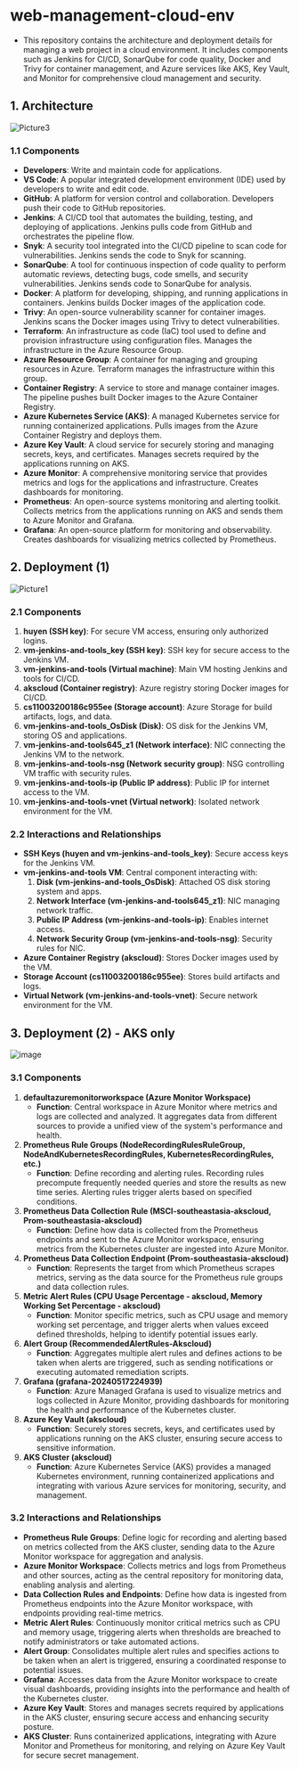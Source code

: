 # web-management-cloud-env
- This repository contains the architecture and deployment details for managing a web project in a cloud environment. It includes components such as Jenkins for CI/CD, SonarQube for code quality, Docker and Trivy for container management, and Azure services like AKS, Key Vault, and Monitor for comprehensive cloud management and security.
## 1. Architecture

![Picture3](https://github.com/Meraviglioso8/web-management-cloud-env/assets/46748862/f3bedef1-1265-4d20-b1f3-46bc316f757e)

### 1.1 Components

- **Developers**: Write and maintain code for applications.
- **VS Code**: A popular integrated development environment (IDE) used by developers to write and edit code.
- **GitHub**: A platform for version control and collaboration. Developers push their code to GitHub repositories.
- **Jenkins**: A CI/CD tool that automates the building, testing, and deploying of applications. Jenkins pulls code from GitHub and orchestrates the pipeline flow.
- **Snyk**: A security tool integrated into the CI/CD pipeline to scan code for vulnerabilities. Jenkins sends the code to Snyk for scanning.
- **SonarQube**: A tool for continuous inspection of code quality to perform automatic reviews, detecting bugs, code smells, and security vulnerabilities. Jenkins sends code to SonarQube for analysis.
- **Docker**: A platform for developing, shipping, and running applications in containers. Jenkins builds Docker images of the application code.
- **Trivy**: An open-source vulnerability scanner for container images. Jenkins scans the Docker images using Trivy to detect vulnerabilities.
- **Terraform**: An infrastructure as code (IaC) tool used to define and provision infrastructure using configuration files. Manages the infrastructure in the Azure Resource Group.
- **Azure Resource Group**: A container for managing and grouping resources in Azure. Terraform manages the infrastructure within this group.
- **Container Registry**: A service to store and manage container images. The pipeline pushes built Docker images to the Azure Container Registry.
- **Azure Kubernetes Service (AKS)**: A managed Kubernetes service for running containerized applications. Pulls images from the Azure Container Registry and deploys them.
- **Azure Key Vault**: A cloud service for securely storing and managing secrets, keys, and certificates. Manages secrets required by the applications running on AKS.
- **Azure Monitor**: A comprehensive monitoring service that provides metrics and logs for the applications and infrastructure. Creates dashboards for monitoring.
- **Prometheus**: An open-source systems monitoring and alerting toolkit. Collects metrics from the applications running on AKS and sends them to Azure Monitor and Grafana.
- **Grafana**: An open-source platform for monitoring and observability. Creates dashboards for visualizing metrics collected by Prometheus.


## 2. Deployment (1)
![Picture1](https://github.com/Meraviglioso8/web-management-cloud-env/assets/46748862/850fb0f2-9934-4178-a27e-249a9dae858f)


### 2.1 Components

1. **huyen (SSH key)**: For secure VM access, ensuring only authorized logins.
2. **vm-jenkins-and-tools_key (SSH key)**: SSH key for secure access to the Jenkins VM.
3. **vm-jenkins-and-tools (Virtual machine)**: Main VM hosting Jenkins and tools for CI/CD.
4. **akscloud (Container registry)**: Azure registry storing Docker images for CI/CD.
5. **cs11003200186c955ee (Storage account)**: Azure Storage for build artifacts, logs, and data.
6. **vm-jenkins-and-tools_OsDisk (Disk)**: OS disk for the Jenkins VM, storing OS and applications.
7. **vm-jenkins-and-tools645_z1 (Network interface)**: NIC connecting the Jenkins VM to the network.
8. **vm-jenkins-and-tools-nsg (Network security group)**: NSG controlling VM traffic with security rules.
9. **vm-jenkins-and-tools-ip (Public IP address)**: Public IP for internet access to the VM.
10. **vm-jenkins-and-tools-vnet (Virtual network)**: Isolated network environment for the VM.

### 2.2 Interactions and Relationships

- **SSH Keys (huyen and vm-jenkins-and-tools_key)**: Secure access keys for the Jenkins VM.
- **vm-jenkins-and-tools VM**: Central component interacting with:
  1. **Disk (vm-jenkins-and-tools_OsDisk)**: Attached OS disk storing system and apps.
  2. **Network Interface (vm-jenkins-and-tools645_z1)**: NIC managing network traffic.
  3. **Public IP Address (vm-jenkins-and-tools-ip)**: Enables internet access.
  4. **Network Security Group (vm-jenkins-and-tools-nsg)**: Security rules for NIC.
- **Azure Container Registry (akscloud)**: Stores Docker images used by the VM.
- **Storage Account (cs11003200186c955ee)**: Stores build artifacts and logs.
- **Virtual Network (vm-jenkins-and-tools-vnet)**: Secure network environment for the VM.


## 3. Deployment (2) - AKS only

![image](https://github.com/Meraviglioso8/web-management-cloud-env/assets/46748862/470461cb-6007-4e97-8d34-6d6de3bda10e)


### 3.1 Components

1. **defaultazuremonitorworkspace (Azure Monitor Workspace)**
   - **Function**: Central workspace in Azure Monitor where metrics and logs are collected and analyzed. It aggregates data from different sources to provide a unified view of the system's performance and health.
2. **Prometheus Rule Groups (NodeRecordingRulesRuleGroup, NodeAndKubernetesRecordingRules, KubernetesRecordingRules, etc.)**
   - **Function**: Define recording and alerting rules. Recording rules precompute frequently needed queries and store the results as new time series. Alerting rules trigger alerts based on specified conditions.
3. **Prometheus Data Collection Rule (MSCI-southeastasia-akscloud, Prom-southeastasia-akscloud)**
   - **Function**: Define how data is collected from the Prometheus endpoints and sent to the Azure Monitor workspace, ensuring metrics from the Kubernetes cluster are ingested into Azure Monitor.
4. **Prometheus Data Collection Endpoint (Prom-southeastasia-akscloud)**
   - **Function**: Represents the target from which Prometheus scrapes metrics, serving as the data source for the Prometheus rule groups and data collection rules.
5. **Metric Alert Rules (CPU Usage Percentage - akscloud, Memory Working Set Percentage - akscloud)**
   - **Function**: Monitor specific metrics, such as CPU usage and memory working set percentage, and trigger alerts when values exceed defined thresholds, helping to identify potential issues early.
6. **Alert Group (RecommendedAlertRules-Akscloud)**
   - **Function**: Aggregates multiple alert rules and defines actions to be taken when alerts are triggered, such as sending notifications or executing automated remediation scripts.
7. **Grafana (grafana-20240517224939)**
   - **Function**: Azure Managed Grafana is used to visualize metrics and logs collected in Azure Monitor, providing dashboards for monitoring the health and performance of the Kubernetes cluster.
8. **Azure Key Vault (akscloud)**
   - **Function**: Securely stores secrets, keys, and certificates used by applications running on the AKS cluster, ensuring secure access to sensitive information.
9. **AKS Cluster (akscloud)**
   - **Function**: Azure Kubernetes Service (AKS) provides a managed Kubernetes environment, running containerized applications and integrating with various Azure services for monitoring, security, and management.

### 3.2 Interactions and Relationships

- **Prometheus Rule Groups**: Define logic for recording and alerting based on metrics collected from the AKS cluster, sending data to the Azure Monitor workspace for aggregation and analysis.
- **Azure Monitor Workspace**: Collects metrics and logs from Prometheus and other sources, acting as the central repository for monitoring data, enabling analysis and alerting.
- **Data Collection Rules and Endpoints**: Define how data is ingested from Prometheus endpoints into the Azure Monitor workspace, with endpoints providing real-time metrics.
- **Metric Alert Rules**: Continuously monitor critical metrics such as CPU and memory usage, triggering alerts when thresholds are breached to notify administrators or take automated actions.
- **Alert Group**: Consolidates multiple alert rules and specifies actions to be taken when an alert is triggered, ensuring a coordinated response to potential issues.
- **Grafana**: Accesses data from the Azure Monitor workspace to create visual dashboards, providing insights into the performance and health of the Kubernetes cluster.
- **Azure Key Vault**: Stores and manages secrets required by applications in the AKS cluster, ensuring secure access and enhancing security posture.
- **AKS Cluster**: Runs containerized applications, integrating with Azure Monitor and Prometheus for monitoring, and relying on Azure Key Vault for secure secret management.

